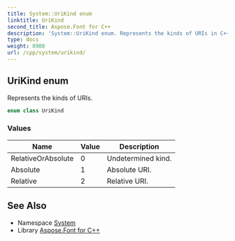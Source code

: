 ```yaml
---
title: System::UriKind enum
linktitle: UriKind
second_title: Aspose.Font for C++
description: 'System::UriKind enum. Represents the kinds of URIs in C++.'
type: docs
weight: 8900
url: /cpp/system/urikind/
---
```

## UriKind enum


Represents the kinds of URIs.

```cpp
enum class UriKind
```

### Values

| Name | Value | Description |
| --- | --- | --- |
| RelativeOrAbsolute | 0 | Undetermined kind. |
| Absolute | 1 | Absolute URI. |
| Relative | 2 | Relative URI. |

## See Also

* Namespace [System](../)
* Library [Aspose.Font for C++](../../)
